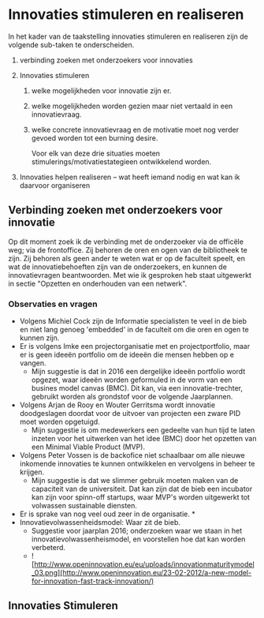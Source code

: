 # Innovaties stimuleren en realiseren

In het kader van de taakstelling innovaties stimuleren en realiseren zijn de volgende sub-taken te onderscheiden.

1. verbinding zoeken met onderzoekers voor innovaties
2. Innovaties stimuleren
    1. welke mogelijkheden voor innovatie zijn er.
    2. welke mogelijkheden worden gezien maar niet vertaald in een innovatievraag.
    3. welke concrete innovatievraag en de motivatie moet nog verder gevoed worden tot een burning desire.
    
        Voor elk van deze drie situaties moeten stimulerings/motivatiestategieen ontwikkelend worden.

3. Innovaties helpen realiseren – wat heeft iemand nodig en wat kan ik daarvoor organiseren

## Verbinding zoeken met onderzoekers voor innovatie
Op dit moment zoek ik de verbinding met de onderzoeker via de officële weg; via de frontoffice. Zij behoren de oren en ogen van de bibliotheek te zijn. Zij behoren als geen ander te weten wat er op de faculteit speelt, en wat de innovatiebehoeften zijn van de onderzoekers, en kunnen de innovatievragen beantwoorden.
Met wie ik gesproken heb staat uitgewerkt in sectie "Opzetten en onderhouden van een netwerk".


### Observaties en vragen
* Volgens Michiel Cock zijn de Informatie specialisten te veel in de bieb en niet lang genoeg 'embedded' in de faculteit om die oren en ogen te kunnen zijn.
* Er is volgens Imke een projectorganisatie met en projectportfolio, maar er is geen ideeën portfolio om de ideeën die mensen hebben op e vangen.
    * Mijn suggestie is dat in 2016 een dergelijke ideeën portfolio wordt opgezet, waar ideeën worden geformuled in de vorm van een busines model canvas (BMC). Dit kan, via een innovatie-trechter, gebruikt worden als grondstof voor de volgende Jaarplannen.
* Volgens Arjan de Rooy en Wouter Gerritsma wordt innovatie doodgeslagen doordat voor de uitvoer van projecten een zware PID moet worden opgetuigd.
    * Mijn suggestie is om medewerkers een gedeelte van hun tijd te laten inzeten voor het uitwerken van het idee (BMC) door het opzetten van een Minimal Viable Product (MVP).
* Volgens Peter Vossen is de backofice niet schaalbaar om alle nieuwe inkomende innovaties te kunnen ontwikkelen en vervolgens in beheer te krijgen.
    * Mijn suggestie is dat we slimmer gebruik moeten maken van de capaciteit van de universiteit. Dat kan zijn dat de bieb een incubator kan zijn voor spinn-off startups, waar MVP's worden uitgewerkt tot volwassen sustainable diensten.
* Er is sprake van nog veel oud zeer in de organisatie.
    * 
* Innovatievolwassenheidsmodel: Waar zit de bieb.
    * Suggestie voor jaarplan 2016; onderzoeken waar we staan in het innovatievolwassenheismodel, en voorstellen hoe dat kan worden verbeterd.
    * ![http://www.openinnovation.eu/eu/uploads/innovationmaturitymodel_03.png](http://www.openinnovation.eu/23-02-2012/a-new-model-for-innovation-fast-track-innovation/)

## Innovaties Stimuleren

